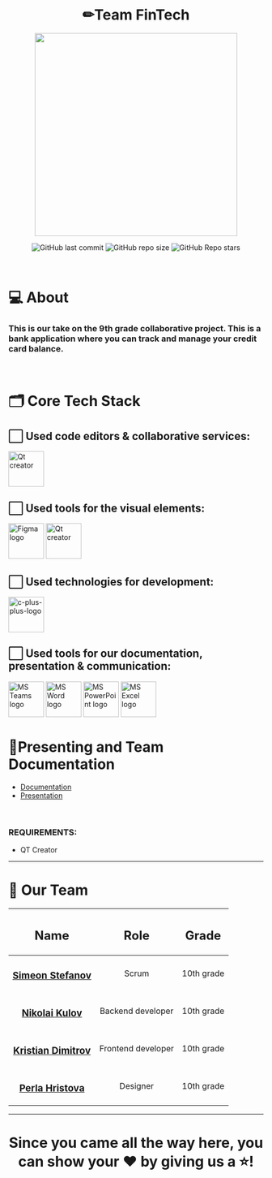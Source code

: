 <h1 align="center">✏Team FinTech</h1>
<p align="center">
  <img src="https://cdn.discordapp.com/attachments/1147668800003637330/1232908425508163685/logo-removebg-preview.png?ex=662b2af2&is=6629d972&hm=4ed00b7bf81c4481a1a64504704179f2d01309ba66d11607038df36c896ae574&" width="400">
</p>
<p align="center">
<img alt="GitHub last commit" src="https://github.com/codingburgas/finance-challenge-fintech">
<img alt="GitHub repo size" src="https://github.com/codingburgas/finance-challenge-fintech">
<img alt="GitHub Repo stars" src="https://github.com/codingburgas/finance-challenge-fintech">
</p>
<br>

# 💻 About
### This is our take on the 9th grade collaborative project. This is a bank application where you can track and manage your credit card balance.







</p>
<p align="center">


<br>

# 🗂️ Core Tech Stack

## ⬜ Used code editors & collaborative services:

<p align="left" gap="10px">
  <a href="https://www.qt.io/"><img src="https://upload.wikimedia.org/wikipedia/commons/thumb/0/0b/Qt_logo_2016.svg/2560px-Qt_logo_2016.svg.png" alt="Qt creator" width=70px /></a>
</p>

## ⬜ Used tools for the visual elements:

<p align="left" gap="10px">
  <a href="https://www.figma.com/"><img src="https://img.icons8.com/color/344/figma--v1.png" alt="Figma logo" width=70px/></a>
  <a href="https://www.qt.io/"><img src="https://upload.wikimedia.org/wikipedia/commons/thumb/0/0b/Qt_logo_2016.svg/2560px-Qt_logo_2016.svg.png" alt="Qt creator" width=70px /></a>
</p>

## ⬜ Used technologies for development:
<p align="left gap="10px">
    <a href="https://cplusplus.com/"><img width=70px src="https://img.icons8.com/fluency/48/c-plus-plus-logo.png" alt="c-plus-plus-logo"/></a>
</p>

## ⬜ Used tools for our documentation, presentation & communication:
<p align="left">
<a href="https://www.microsoft.com/en/microsoft-teams/group-chat-software"><img src="https://img.icons8.com/fluency/48/microsoft-teams-2019.png" alt = "MS Teams logo" width=70px /></a>
<a href="https://www.microsoft.com/en-ww/microsoft-365/word"><img src="https://img.icons8.com/color/48/microsoft-word-2019--v2.png" alt="MS Word logo" width=70px /></a>
<a href="https://www.microsoft.com/en-ww/microsoft-365/powerpoint"><img src="https://img.icons8.com/color/344/ms-powerpoint.png" alt="MS PowerPoint logo" width=70px /></a>
  <a href="https://www.microsoft.com/en-ww/microsoft-365/excel"><img src="https://upload.wikimedia.org/wikipedia/commons/thumb/3/34/Microsoft_Office_Excel_%282019%E2%80%93present%29.svg/1101px-Microsoft_Office_Excel_%282019%E2%80%93present%29.svg.png" alt="MS Excel logo" width=70px /></a>
</p>

# 🌟Presenting and Team Documentation

- [Documentation](https://codingburgas-my.sharepoint.com/:p:/g/personal/ssstefanov22_codingburgas_bg/EXmy5Gj04mRFv_5HBxgxlVUB9WZMxuZNsP1tfzTf3RI10Q?e=vBQxOb)
- [Presentation](https://codingburgas-my.sharepoint.com/:p:/g/personal/ssstefanov22_codingburgas_bg/EXmy5Gj04mRFv_5HBxgxlVUB9WZMxuZNsP1tfzTf3RI10Q?e=vBQxOb)

<br>

### REQUIREMENTS:
- QT Creator

<hr>

# 🧒 Our Team
| <h2>Name</h2> | <h2>Role</h2> | <h2>Grade</h2> |
| :---:   | :---: | :---: |
| <h3><a href = "https://github.com/SSStefanov22">Simeon Stefanov</a></h3> | Scrum  | 10th grade |
| <h3><a href = "https://github.com/NGKulov22">Nikolai Kulov</a></h3> | Backend developer | 10th grade |
| <h3><a href = "https://github.com/KDDimitrov22">Kristian Dimitrov</a></h3> | Frontend developer | 10th grade |
| <h3><a href = "https://github.com/PKHristova22">Perla Hristova</a></h3> |  Designer  | 10th grade |






<hr>

<h1 align="center">
 Since you came all the way here, you can show your ❤ by giving us a ⭐!
</h1>

